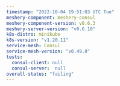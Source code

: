 ```yaml
---
timestamp: "2022-10-04 19:51:03 UTC Tue"
meshery-component: meshery-consul
meshery-component-version: v0.6.3
meshery-server-version: "v0.6.10"
k8s-distro: minikube
k8s-version: "v1.20.11"
service-mesh: Consul
service-mesh-version: "v0.49.0"
tests:
  consul-client: null
  consul-server:  null
overall-status: "failing"
---
```

